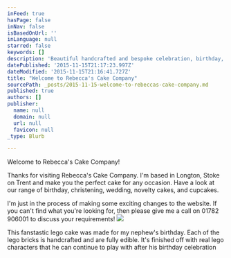 ```yaml
---
inFeed: true
hasPage: false
inNav: false
isBasedOnUrl: ''
inLanguage: null
starred: false
keywords: []
description: 'Beautiful handcrafted and bespoke celebration, birthday, and wedding cakes by Rebecca'
datePublished: '2015-11-15T21:17:23.997Z'
dateModified: '2015-11-15T21:16:41.727Z'
title: "Welcome to Rebecca's Cake Company"
sourcePath: _posts/2015-11-15-welcome-to-rebeccas-cake-company.md
published: true
authors: []
publisher:
  name: null
  domain: null
  url: null
  favicon: null
_type: Blurb

---
```

Welcome to Rebecca's Cake Company!

Thanks for visiting Rebecca's Cake Company.  I'm based in Longton, Stoke on Trent and make you the perfect cake for any occasion.  Have a look at our range of birthday, christening, wedding, novelty cakes, and cupcakes.

I'm just in the process of making some exciting changes to the website.  If you can't find what you're looking for, then please give me a call on 01782 906001 to discuss your requirements!
![](https://the-grid-user-content.s3-us-west-2.amazonaws.com/833d6b49-2c66-47e1-a01c-831e8c625f7d.jpg)

This fanstastic lego cake was made for my nephew's birthday.  Each of the lego bricks is handcrafted and are fully edible.  It's finished off with real lego characters that he can continue to play with after his birthday celebration